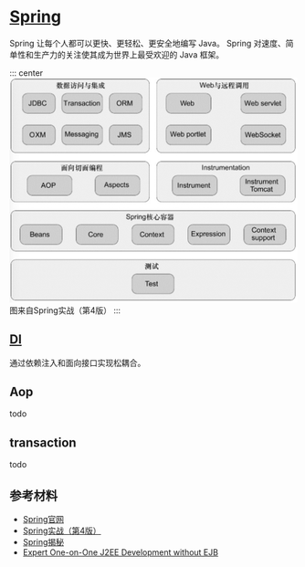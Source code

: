 # [Spring](https://docs.spring.io/spring-framework/docs/current/reference/html/)

Spring 让每个人都可以更快、更轻松、更安全地编写 Java。 Spring 对速度、简单性和生产力的关注使其成为世界上最受欢迎的 Java 框架。

::: center
![An image](./images/core.png)
图来自Spring实战（第4版）
:::

## [DI](./DI/)

通过依赖注入和面向接口实现松耦合。

## Aop

todo

## transaction

todo

## 参考材料

* [Spring官网](https://docs.spring.io/spring-framework/docs/current/reference/html/)
* [Spring实战（第4版）](https://book.douban.com/subject/26767354/)
* [Spring揭秘](https://book.douban.com/subject/3897837/)
* [Expert One-on-One J2EE Development without EJB](https://book.douban.com/subject/1426848/)
